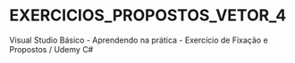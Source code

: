 # EXERCICIOS_PROPOSTOS_VETOR_4
Visual Studio Básico - Aprendendo na prática - Exercício de Fixação e Propostos / Udemy C#
